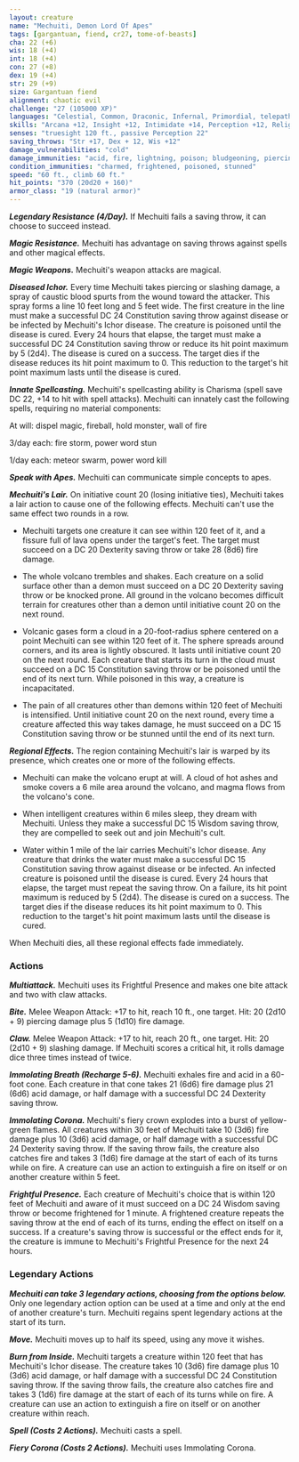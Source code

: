```yaml
---
layout: creature
name: "Mechuiti, Demon Lord Of Apes"
tags: [gargantuan, fiend, cr27, tome-of-beasts]
cha: 22 (+6)
wis: 18 (+4)
int: 18 (+4)
con: 27 (+8)
dex: 19 (+4)
str: 29 (+9)
size: Gargantuan fiend
alignment: chaotic evil
challenge: "27 (105000 XP)"
languages: "Celestial, Common, Draconic, Infernal, Primordial, telepathy 300 ft."
skills: "Arcana +12, Insight +12, Intimidate +14, Perception +12, Religion +12"
senses: "truesight 120 ft., passive Perception 22"
saving_throws: "Str +17, Dex + 12, Wis +12"
damage_vulnerabilities: "cold"
damage_immunities: "acid, fire, lightning, poison; bludgeoning, piercing, and slashing from nonmagical weapons"
condition_immunities: "charmed, frightened, poisoned, stunned"
speed: "60 ft., climb 60 ft."
hit_points: "370 (20d20 + 160)"
armor_class: "19 (natural armor)"
---
```


***Legendary Resistance (4/Day).*** If Mechuiti fails a saving throw, it can choose to succeed instead.

***Magic Resistance.*** Mechuiti has advantage on saving throws against spells and other magical effects.

***Magic Weapons.*** Mechuiti's weapon attacks are magical.

***Diseased Ichor.*** Every time Mechuiti takes piercing or slashing damage, a spray of caustic blood spurts from the wound toward the attacker. This spray forms a line 10 feet long and 5 feet wide. The first creature in the line must make a successful DC 24 Constitution saving throw against disease or be infected by Mechuiti's Ichor disease. The creature is poisoned until the disease is cured. Every 24 hours that elapse, the target must make a successful DC 24 Constitution saving throw or reduce its hit point maximum by 5 (2d4). The disease is cured on a success. The target dies if the disease reduces its hit point maximum to 0. This reduction to the target's hit point maximum lasts until the disease is cured.

***Innate Spellcasting.*** Mechuiti's spellcasting ability is Charisma (spell save DC 22, +14 to hit with spell attacks). Mechuiti can innately cast the following spells, requiring no material components:

At will: dispel magic, fireball, hold monster, wall of fire

3/day each: fire storm, power word stun

1/day each: meteor swarm, power word kill

***Speak with Apes.*** Mechuiti can communicate simple concepts to apes.

***Mechuiti's Lair.*** On initiative count 20 (losing initiative ties), Mechuiti takes a lair action to cause one of the following effects. Mechuiti can't use the same effect two rounds in a row.

- Mechuiti targets one creature it can see within 120 feet of it, and a fissure full of lava opens under the target's feet. The target must succeed on a DC 20 Dexterity saving throw or take 28 (8d6) fire damage.

- The whole volcano trembles and shakes. Each creature on a solid surface other than a demon must succeed on a DC 20 Dexterity saving throw or be knocked prone. All ground in the volcano becomes difficult terrain for creatures other than a demon until initiative count 20 on the next round.

- Volcanic gases form a cloud in a 20-foot-radius sphere centered on a point Mechuiti can see within 120 feet of it. The sphere spreads around corners, and its area is lightly obscured. It lasts until initiative count 20 on the next round. Each creature that starts its turn in the cloud must succeed on a DC 15 Constitution saving throw or be poisoned until the end of its next turn. While poisoned in this way, a creature is incapacitated.

- The pain of all creatures other than demons within 120 feet of Mechuiti is intensified. Until initiative count 20 on the next round, every time a creature affected this way takes damage, he must succeed on a DC 15 Constitution saving throw or be stunned until the end of its next turn.

***Regional Effects.*** The region containing Mechuiti's lair is warped by its presence, which creates one or more of the following effects.

- Mechuiti can make the volcano erupt at will. A cloud of hot ashes and smoke covers a 6 mile area around the volcano, and magma flows from the volcano's cone.

- When intelligent creatures within 6 miles sleep, they dream with Mechuiti. Unless they make a successful DC 15 Wisdom saving throw, they are compelled to seek out and join Mechuiti's cult.

- Water within 1 mile of the lair carries Mechuiti's Ichor disease. Any creature that drinks the water must make a successful DC 15 Constitution saving throw against disease or be infected. An infected creature is poisoned until the disease is cured. Every 24 hours that elapse, the target must repeat the saving throw. On a failure, its hit point maximum is reduced by 5 (2d4). The disease is cured on a success. The target dies if the disease reduces its hit point maximum to 0. This reduction to the target's hit point maximum lasts until the disease is cured.

When Mechuiti dies, all these regional effects fade immediately.

### Actions

***Multiattack.*** Mechuiti uses its Frightful Presence and makes one bite attack and two with claw attacks.

***Bite.*** Melee Weapon Attack: +17 to hit, reach 10 ft., one target. Hit: 20 (2d10 + 9) piercing damage plus 5 (1d10) fire damage.

***Claw.*** Melee Weapon Attack: +17 to hit, reach 20 ft., one target. Hit: 20 (2d10 + 9) slashing damage. If Mechuiti scores a critical hit, it rolls damage dice three times instead of twice.

***Immolating Breath (Recharge 5-6).*** Mechuiti exhales fire and acid in a 60-foot cone. Each creature in that cone takes 21 (6d6) fire damage plus 21 (6d6) acid damage, or half damage with a successful DC 24 Dexterity saving throw.

***Immolating Corona.*** Mechuiti's fiery crown explodes into a burst of yellow-green flames. All creatures within 30 feet of Mechuiti take 10 (3d6) fire damage plus 10 (3d6) acid damage, or half damage with a successful DC 24 Dexterity saving throw. If the saving throw fails, the creature also catches fire and takes 3 (1d6) fire damage at the start of each of its turns while on fire. A creature can use an action to extinguish a fire on itself or on another creature within 5 feet.

***Frightful Presence.*** Each creature of Mechuiti's choice that is within 120 feet of Mechuiti and aware of it must succeed on a DC 24 Wisdom saving throw or become frightened for 1 minute. A frightened creature repeats the saving throw at the end of each of its turns, ending the effect on itself on a success. If a creature's saving throw is successful or the effect ends for it, the creature is immune to Mechuiti's Frightful Presence for the next 24 hours.

### Legendary Actions

***Mechuiti can take 3 legendary actions, choosing from the options below.*** Only one legendary action option can be used at a time and only at the end of another creature's turn. Mechuiti regains spent legendary actions at the start of its turn.

***Move.*** Mechuiti moves up to half its speed, using any move it wishes.

***Burn from Inside.*** Mechuiti targets a creature within 120 feet that has Mechuiti's Ichor disease. The creature takes 10 (3d6) fire damage plus 10 (3d6) acid damage, or half damage with a successful DC 24 Constitution saving throw. If the saving throw fails, the creature also catches fire and takes 3 (1d6) fire damage at the start of each of its turns while on fire. A creature can use an action to extinguish a fire on itself or on another creature within reach.

***Spell (Costs 2 Actions).*** Mechuiti casts a spell.

***Fiery Corona (Costs 2 Actions).*** Mechuiti uses Immolating Corona.

